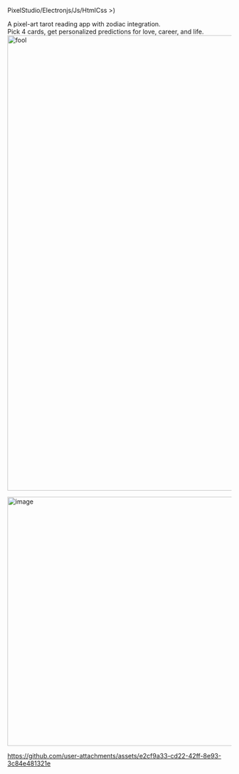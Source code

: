 PixelStudio/Electronjs/Js/HtmlCss >)  

A pixel-art tarot reading app with zodiac integration.  
Pick 4 cards, get personalized predictions for love, career, and life.    
<img width="1024" height="1024" alt="fool" src="https://github.com/user-attachments/assets/f1a73609-d25c-4f04-b5cb-13e27eb359fd" />  


<img width="1155" height="560" alt="image" src="https://github.com/user-attachments/assets/4a42870d-5082-47b6-99bf-dd040925bebf" />  

https://github.com/user-attachments/assets/e2cf9a33-cd22-42ff-8e93-3c84e481321e  

